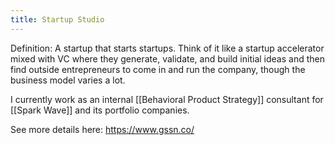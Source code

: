 ```yaml
---
title: Startup Studio
---
```

Definition: A startup that starts startups.  Think of it like a startup accelerator mixed with VC where they generate, validate, and build initial ideas and then find outside entrepreneurs to come in and run the company, though the business model varies a lot.

I currently work as an internal [[Behavioral Product Strategy]] consultant for [[Spark Wave]] and its portfolio companies.


See more details here: https://www.gssn.co/

